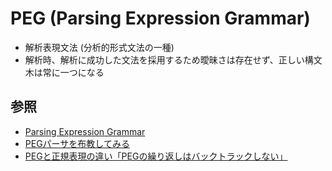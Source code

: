# PEG (Parsing Expression Grammar)
- 解析表現文法 (分析的形式文法の一種)
- 解析時、解析に成功した文法を採用するため曖昧さは存在せず、正しい構文木は常に一つになる

## 参照
- [Parsing Expression Grammar](https://ja.wikipedia.org/wiki/Parsing_Expression_Grammar)
- [PEGパーサを布教してみる](https://zenn.dev/senk/articles/c462453673ac81)
- [PEGと正規表現の違い「PEGの繰り返しはバックトラックしない」](https://techracho.bpsinc.jp/hachi8833/2021_02_15/104029)
